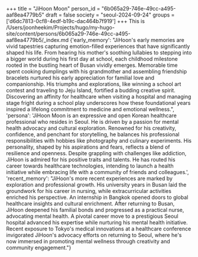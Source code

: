 +++
title = "JiHoon Moon"
person_id = "6b065a29-746e-49cc-a495-aaf8ea4779b5"
draft = false
society = "seoul-2024-09-24"
groups = ['d6dc7813-0cf8-4edf-b19c-dac464b7f919']
+++
This is /Users/joonheekim/Projects/hugo/my-hugo-site/content/persons/6b065a29-746e-49cc-a495-aaf8ea4779b5/_index.md
{'early_memory': "JiHoon's early memories are vivid tapestries capturing emotion-filled experiences that have significantly shaped his life. From hearing his mother's soothing lullabies to stepping into a bigger world during his first day at school, each childhood milestone rooted in the bustling heart of Busan vividly emerges. Memorable time spent cooking dumplings with his grandmother and assembling friendship bracelets nurtured his early appreciation for familial love and companionship. His triumphs and explorations, like winning a school art contest and traveling to Jeju Island, fortified a budding creative spirit. Discovering an affinity for healthcare when visiting a hospital and managing stage fright during a school play underscores how these foundational years inspired a lifelong commitment to medicine and emotional wellness.", 'persona': 'JiHoon Moon is an expressive and open Korean healthcare professional who resides in Seoul. He is driven by a passion for mental health advocacy and cultural exploration. Renowned for his creativity, confidence, and penchant for storytelling, he balances his professional responsibilities with hobbies like photography and culinary experiments. His personality, shaped by his aspirations and fears, reflects a blend of resilience and openness. Despite grappling with challenges like addiction, JiHoon is admired for his positive traits and talents. He has routed his career towards healthcare technologies, intending to launch a health initiative while embracing life with a community of friends and colleagues.', 'recent_memory': "JiHoon's more recent experiences are marked by exploration and professional growth. His university years in Busan laid the groundwork for his career in nursing, while extracurricular activities enriched his perspective. An internship in Bangkok opened doors to global healthcare insights and cultural enrichment. After returning to Busan, JiHoon deepened his familial bonds and progressed as a practical nurse, advocating mental health. A pivotal career move to a prestigious Seoul hospital advanced his expertise while nurturing his mental health initiative. Recent exposure to Tokyo's medical innovations at a healthcare conference invigorated JiHoon's advocacy efforts on returning to Seoul, where he's now immersed in promoting mental wellness through creativity and community engagement."}
